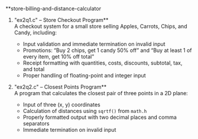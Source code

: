 **store-billing-and-distance-calculator

1. "ex2q1.c" – Store Checkout Program**  
   A checkout system for a small store selling Apples, Carrots, Chips, and Candy, including:
   - Input validation and immediate termination on invalid input
   - Promotions: “Buy 2 chips, get 1 candy 50% off” and “Buy at least 1 of every item, get 10% off total”
   - Receipt formatting with quantities, costs, discounts, subtotal, tax, and total
   - Proper handling of floating-point and integer input

2. "ex2q2.c" – Closest Points Program**  
   A program that calculates the closest pair of three points in a 2D plane:
   - Input of three (x, y) coordinates
   - Calculation of distances using `sqrtf()` from `math.h`
   - Properly formatted output with two decimal places and comma separators
   - Immediate termination on invalid input
